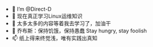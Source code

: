 - 👋  I’m @Direct-D
- 👀 现在真正学习Linux运维知识
- 🌱 太多太多的内容等着我去学习了，加油干
- 💞️ 乔布斯：保持饥饿，保持愚蠢 Stay hungry, stay foolish
- 📫 纸上得来终觉浅，唯有实践出真知

<!---
Direct-D/Direct-D is a ✨ special ✨ repository because its `README.md` (this file) appears on your GitHub profile.
You can click the Preview link to take a look at your changes.
--->
